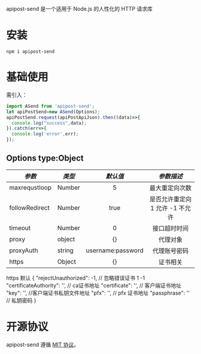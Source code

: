 apipost-send 是一个适用于 Node.js 的人性化的 HTTP 请求库

# 安装

```shell
npm i apipost-send
```

# 基础使用
需引入：

```js
import ASend from 'apipost-send';
let apiPostSend=new ASend(Options);
apiPostSend.request(apiPostApiJson).then((data)=>{
  console.log("success",data);
}).catch(err=>{
  console.log('error',err);
});
```

## Options type:Object

| *参数* | *类型* | *默认值* | *参数描述* |
| --- | --- | :---: | :---: |
| maxrequstloop | Number | 5 | 最大重定向次数 |
| followRedirect | Number | true | 是否允许重定向 1 允许 -1 不允许 |
| timeout | Number | 0 | 接口超时时间 |
| proxy | object | {} | 代理对象 |
| proxyAuth | string | username:password | 代理账号密码 |
| https | Object | {} | 证书相关 |

https 默认
{ 
  "rejectUnauthorized": -1, // 忽略错误证书 1 -1
  "certificateAuthority": '', // ca证书地址
  "certificate": '', // 客户端证书地址
  "key": '', //客户端证书私钥文件地址
  "pfx": '', // pfx 证书地址
  "passphrase": '' // 私钥密码
}

# 开源协议

apipost-send 遵循 [MIT 协议](https://github.com/Apipost-Team/apipost-send)。
